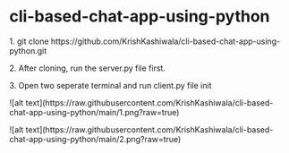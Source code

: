 # cli-based-chat-app-using-python
<p>1. git clone https://github.com/KrishKashiwala/cli-based-chat-app-using-python.git</p>
<p>2. After cloning, run the server.py file first.</p>
<p>3. Open two seperate terminal and run client.py file init</p>

<p>![alt text](https://raw.githubusercontent.com/KrishKashiwala/cli-based-chat-app-using-python/main/1.png?raw=true)</p>
<p>![alt text](https://raw.githubusercontent.com/KrishKashiwala/cli-based-chat-app-using-python/main/2.png?raw=true)</p>
